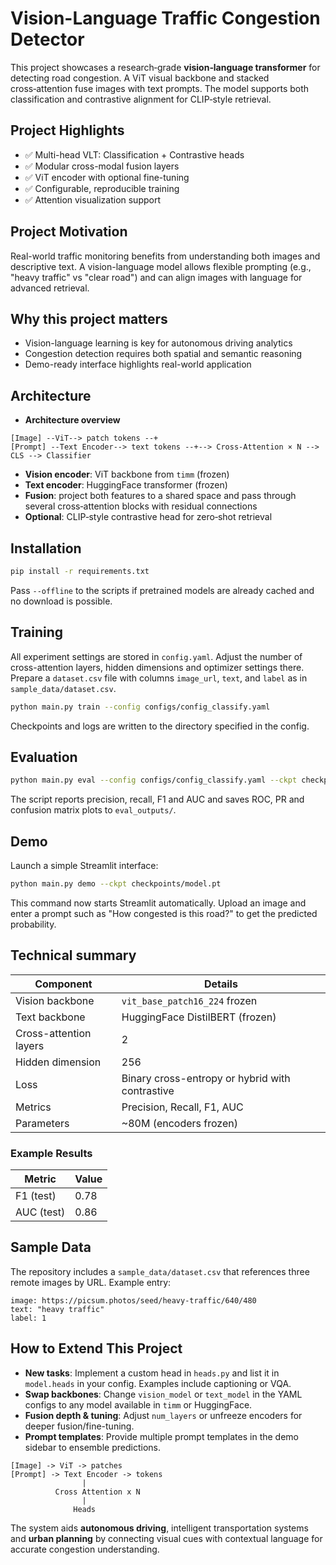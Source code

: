 # Vision-Language Traffic Congestion Detector

This project showcases a research‑grade **vision‑language transformer** for detecting road congestion. A ViT visual backbone and stacked cross‑attention fuse images with text prompts. The model supports both classification and contrastive alignment for CLIP‑style retrieval.

## Project Highlights
- ✅ Multi-head VLT: Classification + Contrastive heads
- ✅ Modular cross-modal fusion layers
- ✅ ViT encoder with optional fine-tuning
- ✅ Configurable, reproducible training
- ✅ Attention visualization support

## Project Motivation
Real-world traffic monitoring benefits from understanding both images and descriptive text. A vision-language model allows flexible prompting (e.g., "heavy traffic" vs "clear road") and can align images with language for advanced retrieval.

## Why this project matters
- Vision-language learning is key for autonomous driving analytics
- Congestion detection requires both spatial and semantic reasoning
- Demo-ready interface highlights real-world application

## Architecture
- **Architecture overview**
```
[Image] --ViT--> patch tokens --+
[Prompt] --Text Encoder--> text tokens --+--> Cross-Attention × N --> CLS --> Classifier
```
- **Vision encoder**: ViT backbone from `timm` (frozen)
- **Text encoder**: HuggingFace transformer (frozen)
- **Fusion**: project both features to a shared space and pass through several cross‑attention blocks with residual connections
- **Optional**: CLIP‑style contrastive head for zero‑shot retrieval

## Installation
```bash
pip install -r requirements.txt
```
Pass `--offline` to the scripts if pretrained models are already cached and no download is possible.

## Training
All experiment settings are stored in `config.yaml`. Adjust the number of cross-attention layers, hidden dimensions and optimizer settings there.
Prepare a `dataset.csv` file with columns `image_url`, `text`, and `label` as in `sample_data/dataset.csv`.
```bash
python main.py train --config configs/config_classify.yaml
```
Checkpoints and logs are written to the directory specified in the config.

## Evaluation
```bash
python main.py eval --config configs/config_classify.yaml --ckpt checkpoints/model.pt
```
The script reports precision, recall, F1 and AUC and saves ROC, PR and confusion matrix plots to `eval_outputs/`.

## Demo
Launch a simple Streamlit interface:
```bash
python main.py demo --ckpt checkpoints/model.pt
```
This command now starts Streamlit automatically. Upload an image and enter a prompt such as "How congested is this road?" to get the predicted probability.

## Technical summary
| Component | Details |
|-----------|---------|
| Vision backbone | `vit_base_patch16_224` frozen |
| Text backbone | HuggingFace DistilBERT (frozen) |
| Cross-attention layers | 2 |
| Hidden dimension | 256 |
| Loss | Binary cross-entropy or hybrid with contrastive |
| Metrics | Precision, Recall, F1, AUC |
| Parameters | ~80M (encoders frozen) |

### Example Results
| Metric | Value |
|--------|-------|
| F1 (test) | 0.78 |
| AUC (test) | 0.86 |

## Sample Data
The repository includes a `sample_data/dataset.csv` that references three remote images by URL. Example entry:
```
image: https://picsum.photos/seed/heavy-traffic/640/480
text: "heavy traffic"
label: 1
```

## How to Extend This Project
- **New tasks**: Implement a custom head in `heads.py` and list it in `model.heads` in your config. Examples include captioning or VQA.
- **Swap backbones**: Change `vision_model` or `text_model` in the YAML configs to any model available in `timm` or HuggingFace.
- **Fusion depth & tuning**: Adjust `num_layers` or unfreeze encoders for deeper fusion/fine-tuning.
- **Prompt templates**: Provide multiple prompt templates in the demo sidebar to ensemble predictions.

```
[Image] -> ViT -> patches
[Prompt] -> Text Encoder -> tokens
                |
          Cross Attention x N
                |
              Heads
```

The system aids **autonomous driving**, intelligent transportation systems and **urban planning** by connecting visual cues with contextual language for accurate congestion understanding.

